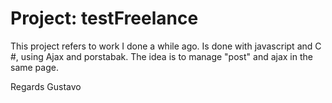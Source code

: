 Project: testFreelance
=============
This project refers to work I done a while ago. 
Is done with javascript and C #, using Ajax and porstabak. 
The idea is to manage "post" and ajax in the same page.


Regards
      Gustavo
